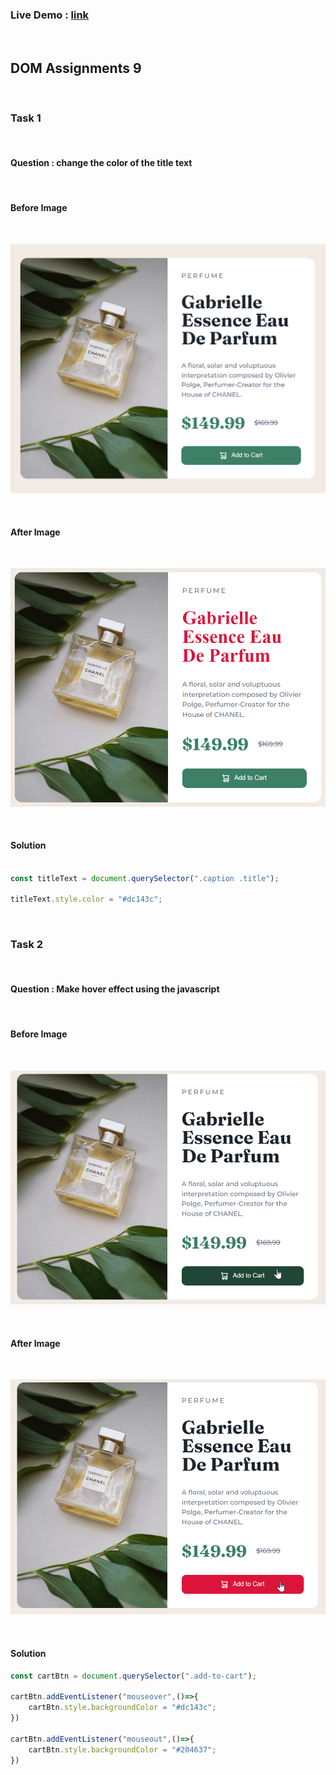 
### Live Demo : [link](https://sm8uti.github.io/Ineuron-Full-JavaScript-2.0/DOM%20Projects/Project%209)

<br>

## DOM Assignments 9

<br>

### Task 1

<br>

#### Question : change the color of the title text 

<br>

#### Before Image

<br>

![image](./ass9.1-before.png)

<br>

#### After Image

<br>

![image](./ass9.1-after.png)

<br>

#### Solution

```Javascript

const titleText = document.querySelector(".caption .title");

titleText.style.color = "#dc143c";

```

<br>

### Task 2

<br>

#### Question : Make hover effect using the javascript

<br>

#### Before Image

<br>

![image](./ass9.2-before.png)

<br>

#### After Image

<br>

![image](./ass9.2-after.png)

<br>

#### Solution

```Javascript
const cartBtn = document.querySelector(".add-to-cart");

cartBtn.addEventListener("mouseover",()=>{
    cartBtn.style.backgroundColor = "#dc143c";
})

cartBtn.addEventListener("mouseout",()=>{
    cartBtn.style.backgroundColor = "#204637";
})
```

